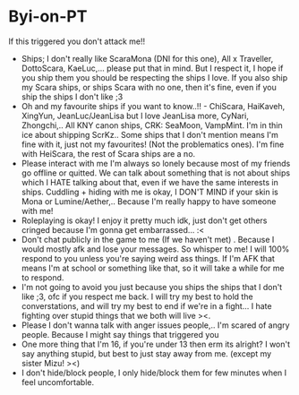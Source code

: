 # Byi-on-PT
If this triggered you don't attack me!!
 - Ships; I don't really like ScaraMona (DNI for this one), All x Traveller, DottoScara, KaeLuc,... please put that in mind. But I respect it, I hope if you ship them you should be respecting the ships I love. If you also ship my Scara ships, or ships Scara with no one, then it's fine, even if you ship the ships I don't like ;3
 - Oh and my favourite ships if you want to know..!! - ChiScara, HaiKaveh, XingYun, JeanLuc/JeanLisa but I love JeanLisa more, CyNari, Zhongchi,.. All KNY canon ships, CRK: SeaMoon, VampMint. I'm in thin ice about shipping ScrKz.. Some ships that I don't mention means I'm fine with it, just not my favourites! (Not the problematics ones). I'm fine with HeiScara, the rest of Scara ships are a no.
 - Please interact with me I'm always so lonely because most of my friends go offline or quitted. We can talk about something that is not about ships which I HATE talking about that, even if we have the same interests in ships. Cuddling + hiding with me is okay, I DON'T MIND if your skin is Mona or Lumine/Aether,.. Because I'm really happy to have someone with me!
 - Roleplaying is okay! I enjoy it pretty much idk, just don't get others cringed because I'm gonna get embarrassed... :<
 - Don't chat publicly in the game to me (If we haven't met) . Because I would mostly afk and lose your messages. So whisper to me! I will 100% respond to you unless you're saying weird ass things. If I'm AFK that means I'm at school or something like that, so it will take a while for me to respond.
 - I'm not going to avoid you just because you ships the ships that I don't like ;3, ofc if you respect me back. I will try my best to hold the converstations, and will try my best to end if we're in a fight... I hate fighting over stupid things that we both will live ><.
 - Please I don't wanna talk with anger issues people,.. I'm scared of angry people. Because I might say things that triggered you
 - One more thing that I'm 16, if you're under 13 then erm its alright? I won't say anything stupid, but best to just stay away from me. (except my sister Mizu! ><)
 - I don't hide/block people, I only hide/block them for few minutes when I feel uncomfortable.
